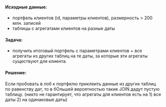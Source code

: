 #### Исходные данные:
- портфель клиентов (id, параметры клиентов), размерность > 200 млн. записей
- таблицы с агрегатами клиентов на разные даты

#### Задача:
- получить итоговый портфель с параметрами клиентов + все агрегаты из других таблиц на те даты, за которые эти агрегаты существуют для клиента.

#### Решение:

Если пробовать в лоб к портфелю приклеить данные из других таблиц по равенству дат, то в бОльшей вероятностью такие JOIN дадут пустую таблицу.
(никто не гарантирует, что агрегаты для клиентов есть на 1) все даты 2) на одинаковые даты)


